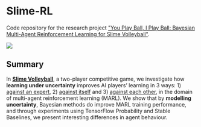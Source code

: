 # Slime-RL

Code repository for the research project ["You Play Ball, I Play Ball: Bayesian Multi-Agent Reinforcement Learning for Slime Volleyball"](https://isteps.comp.nus.edu.sg/event/17th-steps/module/CS3244/project/4).

<img src="https://user-images.githubusercontent.com/27071473/96207264-5ed17700-0f9d-11eb-80e5-8baee2408895.png">

## Summary

In <b>[Slime Volleyball](https://github.com/hardmaru/slimevolleygym)</b>, a two-player competitive game, we investigate how <b>learning under uncertainty</b> improves AI players’ learning in 3 ways: 1) <ins>against an expert</ins>, 2) <ins>against itself</ins> and 3) <ins>against each other</ins>, in the domain of multi-agent reinforcement learning (MARL). We show that by <b>modelling uncertainty</b>, Bayesian methods do improve MARL training performance, and through experiments using TensorFlow Probability and Stable Baselines, we present interesting differences in agent behaviour.
